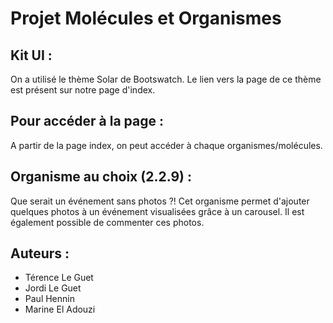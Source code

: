 # Projet Molécules et Organismes

## Kit UI :
On a utilisé le thème Solar de Bootswatch. Le lien vers la page de ce thème est présent sur notre page d'index.

## Pour accéder à la page :
A partir de la page index, on peut accéder à chaque organismes/molécules.

## Organisme au choix (2.2.9) :
Que serait un événement sans photos ?! Cet organisme permet d'ajouter quelques photos à un événement visualisées grâce à un carousel. Il est également possible de commenter ces photos.

## Auteurs :
* Térence Le Guet
* Jordi Le Guet
* Paul Hennin
* Marine El Adouzi
